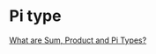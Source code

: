# Pi type

[What are Sum, Product and Pi Types?](https://manishearth.github.io/blog/2017/03/04/what-are-sum-product-and-pi-types/)
